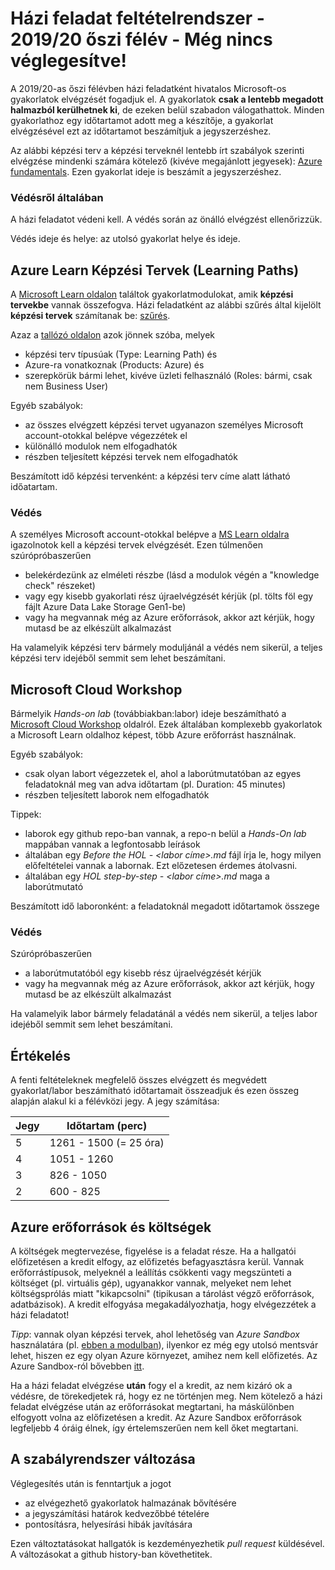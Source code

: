 # Házi feladat feltételrendszer - 2019/20 őszi félév - Még nincs véglegesítve!

A 2019/20-as őszi félévben házi feladatként hivatalos Microsoft-os gyakorlatok elvégzését fogadjuk el. A gyakorlatok **csak a lentebb megadott halmazból kerülhetnek ki**, de ezeken belül szabadon válogathattok. Minden gyakorlathoz egy időtartamot adott meg a készítője, a gyakorlat elvégzésével ezt az időtartamot beszámítjuk a jegyszerzéshez. 

Az alábbi képzési terv a képzési terveknél lentebb írt szabályok szerinti elvégzése mindenki számára kötelező  (kivéve megajánlott jegyesek): [Azure fundamentals](https://docs.microsoft.com/en-us/learn/paths/azure-fundamentals/). Ezen gyakorlat ideje is beszámít a jegyszerzéshez.

### Védésről általában
A házi feladatot védeni kell. A védés során az önálló elvégzést ellenőrizzük.

Védés ideje és helye: az utolsó gyakorlat helye és ideje.

## Azure Learn Képzési Tervek (Learning Paths)
A [Microsoft Learn oldalon](https://docs.microsoft.com/hu-hu/learn/) találtok gyakorlatmodulokat, amik **képzési tervekbe** vannak összefogva. Házi feladatként az alábbi szűrés által kijelölt **képzési tervek** számítanak be: [szűrés](https://docs.microsoft.com/en-us/learn/browse/?products=azure&resource_type=learning%20path&roles=business-analyst%2Cdata-scientist%2Cai-engineer%2Cdeveloper%2Cdevops-engineer%2Csolution-architect%2Cadministrator%2Cdata-engineer).

Azaz a [tallózó oldalon](https://docs.microsoft.com/en-us/learn/browse/) azok jönnek szóba, melyek
- képzési terv típusúak (Type: Learning Path) és
- Azure-ra vonatkoznak (Products: Azure) és
- szerepkörük bármi lehet, kivéve üzleti felhasználó (Roles: bármi, csak nem Business User)

Egyéb szabályok:
- az összes elvégzett képzési tervet ugyanazon személyes Microsoft account-otokkal belépve végezzétek el
- különálló modulok nem elfogadhatók
- részben teljesített képzési tervek nem elfogadhatók

Beszámított idő képzési tervenként: a képzési terv címe alatt látható időatartam.

### Védés
A személyes Microsoft account-otokkal belépve a [MS Learn oldalra](https://docs.microsoft.com/hu-hu/learn/) igazolnotok kell a képzési tervek elvégzését.
Ezen túlmenően szúrópróbaszerűen 
  - belekérdezünk az elméleti részbe (lásd a modulok végén a "knowledge check" részeket) 
  - vagy egy kisebb gyakorlati rész újraelvégzését kérjük (pl. tölts föl egy fájlt Azure Data Lake Storage Gen1-be)
  - vagy ha megvannak még az Azure erőforrások, akkor azt kérjük, hogy mutasd be az elkészült alkalmazást

Ha valamelyik képzési terv bármely moduljánál a védés nem sikerül, a teljes képzési terv idejéből semmit sem lehet beszámítani.

## Microsoft Cloud Workshop

Bármelyik *Hands-on lab* (továbbiakban:labor) ideje beszámítható a [Microsoft Cloud Workshop](https://microsoftcloudworkshop.com/) oldalról. Ezek általában komplexebb gyakorlatok a Microsoft Learn oldalhoz képest, több Azure erőforrást használnak. 

Egyéb szabályok:
- csak olyan labort végezzetek el, ahol a laborútmutatóban az egyes feladatoknál meg van adva időtartam (pl. Duration: 45 minutes)
- részben teljesített laborok nem elfogadhatók

Tippek:
- laborok egy github repo-ban vannak, a repo-n belül a *Hands-On lab* mappában vannak a legfontosabb leírások
- általában egy *Before the HOL - <labor címe>.md* fájl írja le, hogy milyen előfeltételei vannak a labornak. Ezt előzetesen érdemes átolvasni.
- általában egy *HOL step-by-step - <labor címe>.md* maga a laborútmutató

Beszámított idő laboronként: a feladatoknál megadott időtartamok összege

### Védés
Szúrópróbaszerűen 
  - a laborútmutatóból egy kisebb rész újraelvégzését kérjük
  - vagy ha megvannak még az Azure erőforrások, akkor azt kérjük, hogy mutasd be az elkészült alkalmazást

Ha valamelyik labor bármely feladatánál a védés nem sikerül, a teljes labor idejéből semmit sem lehet beszámítani.

## Értékelés

A fenti feltételeknek megfelelő összes elvégzett és megvédett gyakorlat/labor beszámítható időtartamait összeadjuk és ezen összeg alapján alakul ki a félévközi jegy. A jegy számítása:

| Jegy          | Időtartam (perc)      |
| ------------- | ----------------------|
| 5             | 1261 - 1500 (= 25 óra)|
| 4             | 1051 - 1260           |
| 3             | 826 - 1050            |
| 2             | 600 - 825             |

## Azure erőforrások és költségek

A költségek megtervezése, figyelése is a feladat része. Ha a hallgatói előfizetésen a kredit elfogy, az előfizetés befagyasztásra kerül. Vannak erőforrástípusok, melyeknél a leállítás csökkenti vagy megszünteti a költséget (pl. virtuális gép), ugyanakkor vannak, melyeket nem lehet költségsprólás miatt "kikapcsolni" (tipikusan a tárolást végző erőforrások, adatbázisok). A kredit elfogyása megakadályozhatja, hogy elvégezzétek a házi feladatot!

*Tipp*: vannak olyan képzési tervek, ahol lehetőség van *Azure Sandbox* használatára (pl. [ebben a modulban](https://docs.microsoft.com/en-us/learn/modules/create-cosmos-db-for-scale/2-create-an-account)), ilyenkor ez még egy utolsó mentsvár lehet, hiszen ez egy olyan Azure környezet, amihez nem kell előfizetés. Az Azure Sandbox-ról bővebben [itt](https://docs.microsoft.com/en-us/learn/support/?pivots=sandbox).

Ha a házi feladat elvégzése **után** fogy el a kredit, az nem kizáró ok a védésre, de törekedjetek rá, hogy ez ne történjen meg. Nem kötelező a házi feladat elvégzése után az erőforrásokat megtartani, ha máskülönben elfogyott volna az előfizetésen a kredit. Az Azure Sandbox erőforrások legfeljebb 4 óráig élnek, így értelemszerűen nem kell őket megtartani.

## A szabályrendszer változása

Véglegesítés után is fenntartjuk a jogot
- az elvégezhető gyakorlatok halmazának bővítésére
- a jegyszámítási határok kedvezőbbé tételére
- pontosításra, helyesírási hibák javítására

Ezen változtatásokat hallgatók is kezdeményezhetik *pull request* küldésével.
A változásokat a github history-ban követhetitek.
